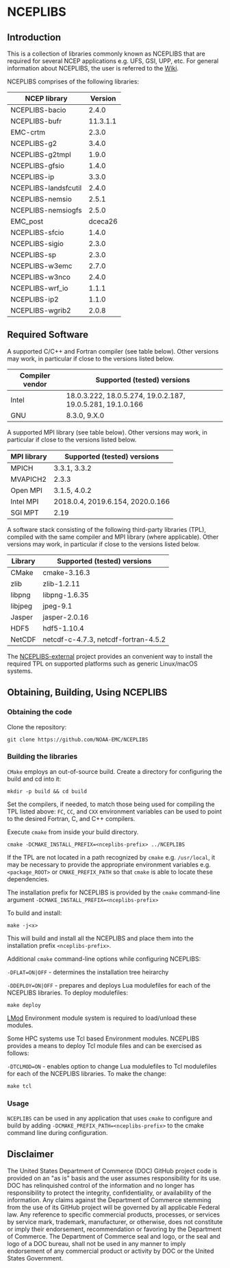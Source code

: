 # NCEPLIBS

## Introduction

This is a collection of libraries commonly known as NCEPLIBS that are required for several NCEP applications e.g. UFS, GSI, UPP, etc. For general information about NCEPLIBS, the user is referred to the [Wiki](https://github.com/NOAA-EMC/NCEPLIBS/wiki).

NCEPLIBS comprises of the following libraries:

| NCEP library         | Version                                               |
|----------------------|-------------------------------------------------------|
| NCEPLIBS-bacio       | 2.4.0                                                 |
| NCEPLIBS-bufr        | 11.3.1.1                                              |
| EMC-crtm             | 2.3.0                                                 |
| NCEPLIBS-g2          | 3.4.0                                                 |
| NCEPLIBS-g2tmpl      | 1.9.0                                                 |
| NCEPLIBS-gfsio       | 1.4.0                                                 |
| NCEPLIBS-ip          | 3.3.0                                                 |
| NCEPLIBS-landsfcutil | 2.4.0                                                 |
| NCEPLIBS-nemsio      | 2.5.1                                                 |
| NCEPLIBS-nemsiogfs   | 2.5.0                                                 |
| EMC_post             | dceca26                                               |
| NCEPLIBS-sfcio       | 1.4.0                                                 |
| NCEPLIBS-sigio       | 2.3.0                                                 |
| NCEPLIBS-sp          | 2.3.0                                                 |
| NCEPLIBS-w3emc       | 2.7.0                                                 |
| NCEPLIBS-w3nco       | 2.4.0                                                 |
| NCEPLIBS-wrf_io      | 1.1.1                                                 |
| NCEPLIBS-ip2         | 1.1.0                                                 |
| NCEPLIBS-wgrib2      | 2.0.8                                                 |

## Required Software

A supported C/C++ and Fortran compiler (see table below).  Other versions may work, in particular if close to the versions listed below.

| Compiler vendor | Supported (tested) versions                                |
|-----------------|------------------------------------------------------------|
| Intel           | 18.0.3.222, 18.0.5.274, 19.0.2.187, 19.0.5.281, 19.1.0.166 |
| GNU             | 8.3.0, 9.X.0                                               |

A supported MPI library (see table below).  Other versions may work, in particular if close to the versions listed below.

| MPI library     | Supported (tested) versions                                |
|-----------------|------------------------------------------------------------|
| MPICH           | 3.3.1, 3.3.2                                               |
| MVAPICH2        | 2.3.3                                                      |
| Open MPI        | 3.1.5, 4.0.2                                               |
| Intel MPI       | 2018.0.4, 2019.6.154, 2020.0.166                           |
| SGI MPT         | 2.19                                                       |

A software stack consisting of the following third-party libraries (TPL), compiled with the same compiler and MPI library (where applicable).  Other versions may work, in particular if close to the versions listed below.

| Library         | Supported (tested) versions                                |
|-----------------|------------------------------------------------------------|
| CMake           | cmake-3.16.3                                               |
| zlib            | zlib-1.2.11                                                |
| libpng          | libpng-1.6.35                                              |
| libjpeg         | jpeg-9.1                                                   |
| Jasper          | jasper-2.0.16                                              |
| HDF5            | hdf5-1.10.4                                                |
| NetCDF          | netcdf-c-4.7.3, netcdf-fortran-4.5.2                       |

 The [NCEPLIBS-external](https://github.com/NOAA-EMC/NCEPLIBS-external) project provides an convenient way to install the required TPL on supported platforms such as generic Linux/macOS systems.

## Obtaining, Building, Using NCEPLIBS

### Obtaining the code

Clone the repository:

`git clone https://github.com/NOAA-EMC/NCEPLIBS`

### Building the libraries

`CMake` employs an out-of-source build.  Create a directory for configuring the build and cd into it:

`mkdir -p build && cd build`

Set the compilers, if needed, to match those being used for compiling the TPL listed above: `FC`, `CC`, and `CXX` environment variables can be used to point to the desired Fortran, C, and C++ compilers.

Execute `cmake` from inside your build directory.

`cmake -DCMAKE_INSTALL_PREFIX=<nceplibs-prefix> ../NCEPLIBS`

If the TPL are not located in a path recognized by `cmake` e.g. `/usr/local`, it may be necessary to provide the appropriate environment variables e.g. `<package_ROOT>` or `CMAKE_PREFIX_PATH` so that `cmake` is able to locate these dependencies.

The installation prefix for NCEPLIBS is provided by the `cmake` command-line argument `-DCMAKE_INSTALL_PREFIX=<nceplibs-prefix>`

To build and install:

```
make -j<x>
```

This will build and install all the NCEPLIBS and place them into the installation prefix `<nceplibs-prefix>`.

Additional `cmake` command-line options while configuring NCEPLIBS:

`-DFLAT=ON|OFF` - determines the installation tree heirarchy

`-DDEPLOY=ON|OFF` - prepares and deploys Lua modulefiles for each of the NCEPLIBS libraries.  To deploy modulefiles:
```
make deploy
```
[LMod](https://lmod.readthedocs.io/en/latest/) Environment module system is required to load/unload these modules.

Some HPC systems use Tcl based Environment modules.  NCEPLIBS provides a means to deploy Tcl module files and can be exercised as follows:

`-DTCLMOD=ON` - enables option to change Lua modulefiles to Tcl modulefiles for each of the NCEPLIBS libraries.  To make the change:
```
make tcl
```

### Usage

`NCEPLIBS` can be used in any application that uses `cmake` to configure and build by adding `-DCMAKE_PREFIX_PATH=<nceplibs-prefix>` to the cmake command line during configuration.

## Disclaimer

The United States Department of Commerce (DOC) GitHub project code is provided on an "as is" basis and the user assumes responsibility for its use. DOC has relinquished control of the information and no longer has responsibility to protect the integrity, confidentiality, or availability of the information. Any claims against the Department of Commerce stemming from the use of its GitHub project will be governed by all applicable Federal law. Any reference to specific commercial products, processes, or services by service mark, trademark, manufacturer, or otherwise, does not constitute or imply their endorsement, recommendation or favoring by the Department of Commerce. The Department of Commerce seal and logo, or the seal and logo of a DOC bureau, shall not be used in any manner to imply endorsement of any commercial product or activity by DOC or the United States Government.
